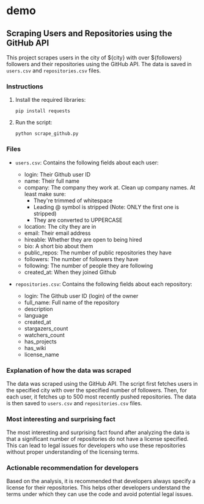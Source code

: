 # demo

## Scraping Users and Repositories using the GitHub API

This project scrapes users in the city of ${city} with over ${followers} followers and their repositories using the GitHub API. The data is saved in `users.csv` and `repositories.csv` files.

### Instructions

1. Install the required libraries:
   ```
   pip install requests
   ```

2. Run the script:
   ```
   python scrape_github.py
   ```

### Files

- `users.csv`: Contains the following fields about each user:
  - login: Their Github user ID
  - name: Their full name
  - company: The company they work at. Clean up company names. At least make sure:
    - They're trimmed of whitespace
    - Leading @ symbol is stripped (Note: ONLY the first one is stripped)
    - They are converted to UPPERCASE
  - location: The city they are in
  - email: Their email address
  - hireable: Whether they are open to being hired
  - bio: A short bio about them
  - public_repos: The number of public repositories they have
  - followers: The number of followers they have
  - following: The number of people they are following
  - created_at: When they joined Github

- `repositories.csv`: Contains the following fields about each repository:
  - login: The Github user ID (login) of the owner
  - full_name: Full name of the repository
  - description
  - language
  - created_at
  - stargazers_count
  - watchers_count
  - has_projects
  - has_wiki
  - license_name

### Explanation of how the data was scraped

The data was scraped using the GitHub API. The script first fetches users in the specified city with over the specified number of followers. Then, for each user, it fetches up to 500 most recently pushed repositories. The data is then saved to `users.csv` and `repositories.csv` files.

### Most interesting and surprising fact

The most interesting and surprising fact found after analyzing the data is that a significant number of repositories do not have a license specified. This can lead to legal issues for developers who use these repositories without proper understanding of the licensing terms.

### Actionable recommendation for developers

Based on the analysis, it is recommended that developers always specify a license for their repositories. This helps other developers understand the terms under which they can use the code and avoid potential legal issues.
